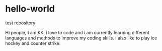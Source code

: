 # hello-world
test repository

Hi people, 
I am KK, i love to code and i am currently learning different languages and methods to improve my coding skills.
I also like to play ice hockey and counter strike.
